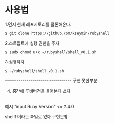 # 사용법

1.먼저 현재 레포지토리를 클론해온다.

<pre><code>$ git clone https://github.com/kseymin/rubyshell</code></pre>

2.스트립트에 실행 권한을 주자

<pre><code>$ sudo chmod u+x ~/rubyshell/shell_v0.1.sh</code></pre>

3.실행하자
<pre><code>$ ~/rubyshell/shell_v0.1.sh</code></pre>

---------------------------------- 구현 못한부분

4. 중간에 루비버전을 물어본다 쓰자
<br/>
예시 "input Ruby Version" <= 2.4.0


shell1 이라는 파일로 있다 구현못함


